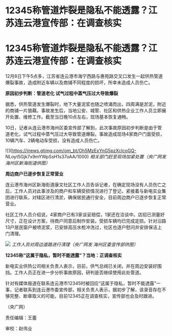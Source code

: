 # 12345称管道炸裂是隐私不能透露？江苏连云港宣传部：在调查核实

# 12345称管道炸裂是隐私不能透露？江苏连云港宣传部：在调查核实

12月8日下午5点多，江苏省连云港市海宁西路与惠苑路交叉口发生一起供热管道爆裂事故，造成附近车辆以及商铺不同程度的损坏，所幸未造成人员伤亡。

**原因初步判断：管道老化 试气过程中蒸气压过大导致爆裂**

据悉，供热管道发生爆裂时，地下大量泥浆也随之喷涌而出，四周满是淤泥，附近的商铺一片狼藉。事故发生后，当地公安、城管、社区和供热企业工作人员立即展开处置、维修工作。截至当日晚10点左右，现场基本恢复通畅。

10日，记者从连云港市海州区委宣传部了解到，此次事故原因初步判断是由于管道老化，试气过程中蒸气压过大导致管道爆裂。事故造成现场4家商户门面受损，10辆汽车、2辆电动车受损，没有造成人员伤亡。

![](https://inews.gtimg.com/om_bt/Oh5MzExYnG5pzXclcoGQ-
NLoyt5Gjk7x9mYWpSsH1s37oAA/1000) _相关部门赶至现场加紧处置（央广网发 海州区新海街道供图）_

**周边商户已逐步恢复正常营业**

连云港市海州区新海街道康文社区工作人员告诉记者，在确定现场没有人员伤亡之后，工作人员对此事涉及的商户和车辆受损情况进行了登记，紧接着与新电实业集团进行联系，对辖区进行清淤，确保居民通行安全，目前周边商户已逐步恢复正常营业。

社区工作人员介绍说，4家商户已有3家谈妥赔偿，1家还在洽谈中。店招已测量好尺寸，正在设计方案，待商户同意后制作安装。受损车辆均已完成定损。针对沿路13户居民窗户被喷泥浆，已安排高压水枪冲洗过，社区也逐户慰问并安排保洁上门清理。

![](https://inews.gtimg.com/om_bt/O4-RiWuEibkzxN4WZGKRhrtxv4I6-8m7aBPHCWLVuqK3sAA/1000)
_工作人员对周边道路进行清理（央广网发 海州区委宣传部供图）_

**12345称“这属于隐私，暂时不能透露”？当地：正调查核实**

新电实业供热公司相关负责人表示，目前，供气总阀已关闭，并在周边安装好围挡。工作人员正在进一步分析事故原因，研判是否继续使用此处管道。

针对有媒体报道在联系连云港市12345时被回应“这属于隐私，暂时不能透露”一事，记者联系到连云港市委宣传部，相关负责人表示，据初步了解，该录音存在不够完整、断章取义的可能，目前12345正在调查核实，宣传部也会及时跟进。

（央广网）

责任编辑：王蕾

审校：赵伟业

